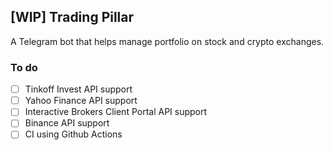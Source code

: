 ## [WIP] Trading Pillar
A Telegram bot that helps manage portfolio on stock and crypto exchanges.

### To do

- [ ] Tinkoff Invest API support
- [ ] Yahoo Finance API support
- [ ] Interactive Brokers Client Portal API support
- [ ] Binance API support
- [ ] CI using Github Actions
